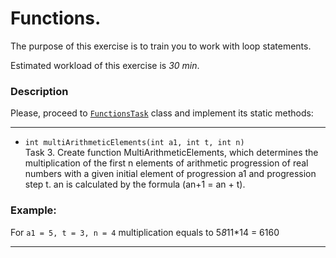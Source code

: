 # Functions.

The purpose of this exercise is to train you to work with loop statements.

Estimated workload of this exercise is _30 min_.

### Description
Please, proceed to [`FunctionsTask`](src/main/java/com/epam/rd/autotasks/FunctionsTask3.java) class
and implement its static methods:

---

* `int multiArithmeticElements(int a1, int t, int n)`\
Task 3.
Create function MultiArithmeticElements, which determines the multiplication of the first n elements
of arithmetic progression of real numbers with a given initial element of progression a1 and progression
step t. an is calculated by the formula (an+1 = an + t).

###  Example:
For `a1 = 5, t = 3, n = 4` multiplication equals to 5*8*11*14 = 6160

---
